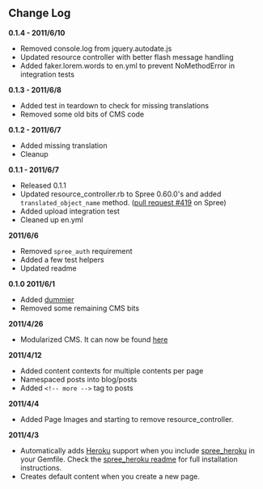 Change Log
----------

**0.1.4 - 2011/6/10**

* Removed console.log from jquery.autodate.js
* Updated resource controller with better flash message handling
* Added faker.lorem.words to en.yml to prevent NoMethodError in integration tests


**0.1.3 - 2011/6/8**

* Added test in teardown to check for missing translations
* Removed some old bits of CMS code


**0.1.2 - 2011/6/7**

* Added missing translation
* Cleanup


**0.1.1 - 2011/6/7**

* Released 0.1.1
* Updated resource_controller.rb to Spree 0.60.0's and added `translated_object_name` method. ([pull request #419](https://github.com/spree/spree/pull/419) on Spree)
* Added upload integration test
* Cleaned up en.yml


**2011/6/6**

* Removed `spree_auth` requirement
* Added a few test helpers
* Updated readme


**0.1.0 2011/6/1**

* Added [dummier](https://github.com/citrus/dummier)
* Removed some remaining CMS bits


**2011/4/26**

* Modularized CMS. It can now be found [here](https://github.com/citrus/spree_essential_cms)


**2011/4/12**

* Added content contexts for multiple contents per page
* Namespaced posts into blog/posts
* Added `<!-- more -->` tag to posts


**2011/4/4**

* Added Page Images and starting to remove resource_controller.


**2011/4/3**

* Automatically adds [Heroku](http://heroku.com) support when you include [spree_heroku](https://github.com/paxer/spree-heroku) in your Gemfile. Check the [spree_heroku readme](https://github.com/paxer/spree-heroku#readme) for full installation instructions.
* Creates default content when you create a new page.